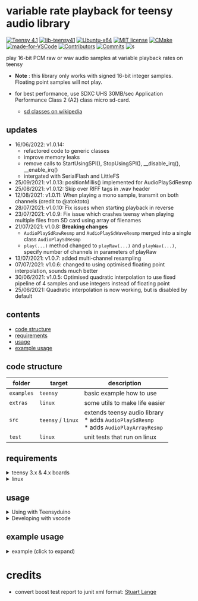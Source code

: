 # variable rate playback for teensy audio library
[![Teensy 4.1](https://img.shields.io/badge/project-4.1-brightgreen.svg?label=Teensy&colorA=555555&colorB=ff8aff&logo=)](https://www.pjrc.com/store/teensy41.html)
[![lib-teensy41](https://github.com/newdigate/teensy-variable-playback/actions/workflows/teensy41_lib.yml/badge.svg)](https://github.com/newdigate/teensy-variable-playback/actions/workflows/teensy41_lib.yml)
[![Ubuntu-x64](https://github.com/newdigate/teensy-variable-playback/workflows/Ubuntu-x64/badge.svg)](https://github.com/newdigate/teensy-variable-playback/actions)
[![MIT license](https://img.shields.io/badge/License-MIT-blue.svg)](LICENSE)
[![CMake](https://img.shields.io/badge/project-CMake-brightgreen.svg?label=built%20with&colorA=555555&colorB=8a8fff&logo=)](CMakelists.txt)
[![made-for-VSCode](https://img.shields.io/badge/Made%20for-VSCode-1f425f.svg)](https://code.visualstudio.com/)
[![Contributors](https://img.shields.io/github/contributors/newdigate/teensy-variable-playback)](https://github.com/newdigate/teensy-variable-playback/graphs/contributors) 
[![Commits](https://img.shields.io/github/commit-activity/m/newdigate/teensy-variable-playback)](https://github.com/newdigate/teensy-variable-playback/graphs/contributors)
![s](https://img.shields.io/badge/dynamic/json?color=%23e85b46&label=Patreon&query=data.attributes.patron_count&suffix=%20patrons&url=https%3A%2F%2Fwww.patreon.com%2Fapi%2Fcampaigns%2F4105381)

play 16-bit PCM raw or wav audio samples at variable playback rates on teensy
* **Note** : this library only works with signed 16-bit integer samples. Floating point samples will not play. 

* for best performance, use SDXC UHS 30MB/sec Application Performance Class 2 (A2) class micro sd-card. 
  * [sd classes on wikipedia](https://en.wikipedia.org/wiki/SD_card#cite_ref-93) 

## updates
* 16/06/2022: v1.0.14: 
  * refactored code to generic classes
  * improve memory leaks
  * remove calls to StartUsingSPI(), StopUsingSPI(), __disable_irq(), __enable_irq()
  * intergated with SerialFlash and LittleFS 
* 25/09/2021: v1.0.13: positionMillis() implemented for AudioPlaySdResmp
* 25/08/2021: v1.0.12: Skip over RIFF tags in .wav header
* 12/08/2021: v1.0.11: When playing a mono sample, transmit on both channels (credit to @atoktoto) 
* 28/07/2021: v1.0.10: Fix issues when starting playback in reverse
* 23/07/2021: v1.0.9: Fix issue which crashes teensy when playing multiple files from SD card using array of filenames
* 21/07/2021: v1.0.8: **Breaking changes** 
  * ```AudioPlaySdRawResmp``` and ```AudioPlaySdWaveResmp``` merged into a single class ```AudioPlaySdResmp```
  * ```play(...)``` method changed to ```playRaw(...)``` and ```playWav(...)```, specify number of channels in parameters of playRaw
* 13/07/2021: v1.0.7: added multi-channel resampling
* 07/07/2021: v1.0.6: changed to using optimised floating point interpolation, sounds much better
* 30/06/2021: v1.0.5: Optimised quadratic interpolation to use fixed pipeline of 4 samples and use integers instead of floating point
* 25/06/2021: Quadratic interpolation is now working, but is disabled by default

## contents
* [code structure](#code-structure)
* [requirements](#requirements)
* [usage](#usage)
* [example usage](#example-usage)

## code structure
| folder | target             | description                                                                                                            |
|--------|--------------------|------------------------------------------------------------------------------------------------------------------------|
| ```examples```    | ```teensy``` | basic example how to use  |
| ```extras```    | ```linux``` | some utils to make life easier  |
| ```src```    | ```teensy``` / ```linux``` | extends teensy audio library<br/> * adds ```AudioPlaySdResmp``` <br/> * adds ```AudioPlayArrayResmp```   |
| ```test```   | ```linux```          | unit tests that run on linux |

## requirements
<details>
  <summary>teensy 3.x & 4.x boards</summary>
 
  
<details>
  <summary>with Teensyduino</summary>  

```Teensyduino```[^](https://www.pjrc.com/teensy/teensyduino.html)
* This library is built on top of teensy audio library,  intended for use with Teensy 3.x and Teensy 4.x boards.
* Install using arduino/teensyduino library manager gui - search ```TeensyVariablePlayback```
  * ![install using arduino library manager](docs/InstallArduino.gif)
</details>
    
  
<details>
  <summary>without Teensyduino (for development)</summary>  

```cmake``` ```gcc-arm-none-eabi```[^](https://developer.arm.com/-/media/Files/downloads/gnu-rm/9-2019q4/RC2.1) ```teensy-cmake-macros```[^](https://github.com/newdigate/teensy-cmake-macros) ```cores```[^](https://github.com/PaulStoffregen/cores) ```Audio```[^](https://github.com/PaulStoffregen/Audio) ```SD```[^](https://github.com/PaulStoffregen/SD/tree/Juse_Use_SdFat) ```Wire```[^](https://github.com/PaulStoffregen/Wire) ```SPI```[^](https://github.com/PaulStoffregen/SPI) ```SerialFlash```[^](https://github.com/PaulStoffregen/SerialFlash) ```arm_math```[^](https://github.com/PaulStoffregen/arm_math) ```SDFat```[^](https://github.com/greiman/SdFat)
* using [teensy-cmake-macros](https://github.com/newdigate/teensy-cmake-macros), this library can be compiled for teensy 3 and 4 boards without needing Teensyduino. This is mainly used to build the library when a commit is pushed, to verify there are no compile errors. 
  
  
<details>
  <summary>dependencies (click to expand image) </summary>
  
![dependencies](docs/dependencies.png)
  
<details>
  <summary>graphvis (click to expand) </summary>
  
```dot
graph G {
  graph[rankdir="LR"]
  "teensy variable playback" -- "teensy-cmake-macros" -- "cmake" [label="dev"]
  "teensy-cmake-macros" -- "arm-none-eabi-gcc"  [label="dev"]
  "PaulStoffregen/Audio.git" -- "PaulStoffregen/cores.git"
  "teensy variable playback" -- "PaulStoffregen/Audio.git"
  "PaulStoffregen/Audio.git" -- "PaulStoffregen/SD.git@Juse_Use_SdFat"
  "PaulStoffregen/SD.git@Juse_Use_SdFat" -- "PaulStoffregen/SPI.git"
  "PaulStoffregen/SD.git@Juse_Use_SdFat" -- "greiman/SdFat.git"
  "PaulStoffregen/Audio.git" -- "PaulStoffregen/Wire.git"
  "PaulStoffregen/Audio.git" -- "PaulStoffregen/SerialFlash.git"
  "PaulStoffregen/Audio.git" -- "PaulStoffregen/arm_math.git"
}
```
</details>
  
</details>  
  
  
  
</details>
  
  

  
</details>

<details>
  <summary>linux</summary>
  You can run and test this code on your linux computer. You can write a teensy sketch, and with a few modifications, you can redirect the audio input and output to and from your soundcard. [Soundio](https://github.com/newdigate/teensy-audio-x86-stubs/tree/main/extras/soundio) bindings are optional, you can also run sketches and tests with no audio input or output.
  You will need to install the following libraries.
  
```cmake``` ```gcc or llvm``` ```teensy-x86-stubs```[^](https://github.com/newdigate/teensy-x86-stubs) ```teensy-audio-x86-stubs```[^](https://github.com/newdigate/teensy-audio-x86-stubs) ```teensy-x86-sd-stubs```[^](https://github.com/newdigate/teensy-x86-sd-stubs) ```boost-test``` 

  * install boost unit-test library: 
    * linux: ```sudo apt-get install -yq libboost-test-dev```
    * macos: ```brew install boost```

</details>  
  

## usage 
<details>
  <summary>Using with Teensyduino</summary>
  
* To install the library, use the library manager in Teensyduino (search for ```TeensyVariablePlayback```). Teensyduino should already have all the necessary dependencies pre-installed. 

* Have a look at the examples in the file menu to get started...
</details>

<details>
  <summary>Developing with vscode</summary>

  * [Visual Studio Code](https://code.visualstudio.com)
  
### clone repo
``` sh
> git clone https://github.com/newdigate/teensy-variable-playback.git
> cd teensy-variable-playback
```

## teensy build
You don't need to download or install Teensyduino or Arduino to build the library or examples. Just clone the cores library and any dependencies to a common folder, denoted by ```DEPSPATH``` (in this case ```/home/nic/teensy_libraries```). 
<details>
  <summary>clone dependencies (click to expand) </summary>
  
``` sh
 > cd /home/nic/teensy_libraries
 > git clone https://github.com/PaulStoffregen/cores.git
 > git clone https://github.com/PaulStoffregen/Audio.git
 > git clone -b Juse_Use_SdFat https://github.com/PaulStoffregen/SD.git 
 > git clone https://github.com/PaulStoffregen/Wire.git
 > git clone https://github.com/PaulStoffregen/SPI.git
 > git clone https://github.com/PaulStoffregen/SerialFlash.git
 > git clone https://github.com/PaulStoffregen/arm_math.git
 > git clone https://github.com/greiman/SdFat.git
```
  
</details>

<details>
  <summary>update COMPILERPATH and DEPSPATH in cmake/toolchains/teensy41.cmake</summary>
  
``` cmake
set(COMPILERPATH "/Applications/Arm/bin/")
set(DEPSPATH "/home/nic/teensy_libraries")
set(COREPATH "${DEPSPATH}/cores/teensy4/")
```

</details>

<details>
  <summary>build hex file</summary>

  * If you run the commands below from the root repository directory, it will build the teensy-variable-playback library and all the examples. 
  * If you run them from a sub-directory, it will build everything under the sub-directory. (You might need to adjust relative path in ```-DCMAKE_TOOLCHAIN_FILE:FILEPATH``` below)
``` sh
> cd /home/nic/teensy-variable-playback
> mkdir cmake-build-debug
> cd cmake-build-debug
> cmake -DCMAKE_BUILD_TYPE=Debug -DCMAKE_TOOLCHAIN_FILE:FILEPATH="../cmake/toolchains/teensy41.cmake" ..
> make
```

</details>

## linux build
### build tests on linux
``` sh
> ./build-linux.sh
```

### build tests on win
``` sh
> mkdir cmake-build-debug
> cd cmake-build-debug
> cmake -DCMAKE_BUILD_TYPE=Debug -DCMAKE_TOOLCHAIN_FILE:FILEPATH="../cmake/toolchains/linux.cmake" ..
> make
```

### run tests
``` sh
> cmake-build-debug/test/test_suite1
```

## visual studio code
  * download vs code
    * required extensions
      * ms-vscode.cpptools
    * optional extensions
      * ms-vscode.cmake-tools
      * hbenl.vscode-test-explorer
      * ms-vscode.test-adapter-converter
      * nicnewdigate.boost-test-adapter-debug
  * open root folder of repository in visual studio code
  * open terminal in visual studio code build, build as above
  * (add breakpoint)
  * launch

</details>

## example usage

<details>
  <summary>example (click to expand) </summary>
  
```c++
#include <Arduino.h>
#include <Audio.h>
#include <TeensyVariablePlayback.h>

// GUItool: begin automatically generated code
AudioPlayArrayResmp      rraw_a1;        //xy=321,513
AudioOutputI2S           i2s1;           //xy=675,518
AudioConnection          patchCord1(rraw_a1, 0, i2s1, 0);
AudioConnection          patchCord2(rraw_a1, 0, i2s1, 1);
AudioControlSGTL5000     sgtl5000_1;     //xy=521,588
// GUItool: end automatically generated code

unsigned char kick_raw[] = {
  // ... little-endian 16-bit mono 44100 raw data, generated using linux cmd 'xxd -i kick.raw', raw file saved in Audacity
  0x99, 0x02, 0xd7, 0x02, 0xfa, 0x02, 0x5f, 0x03, 0xc1, 0x03, 0x2a, 0x04,
  0xad, 0x04, 0xa5, 0x05, 0x76, 0x06, 0x2f, 0x07, 0x9e, 0x07, 0xe2, 0x07,
  0x43, 0x08, 0x92, 0x08, 0xb2, 0x08, 0xe8, 0x08, 0x16, 0x09, 0xda, 0x08,
  // ... continued ... 
};
unsigned int kick_raw_len = 6350; // length in bytes == numsamples * 2

void setup() {
    AudioMemory(20);
    sgtl5000_1.enable();
    sgtl5000_1.volume(0.5f, 0.5f);
    rraw_a1.setPlaybackRate(0.5);
    rraw_a1.enableInterpolation(true);  
}

void loop() {
    if (!rraw_a1.isPlaying()) {
        delay(1000);
        rraw_a1.playRaw((int16_t *)kick_raw, kick_raw_len/2, 1);  //note: we give number of samples - NOT number of bytes!!!! 1 is for mono (2 for stereo, etc)
    }
}
```
  
</details>  

# credits
* convert boost test report to junit xml format: [Stuart Lange](https://stackoverflow.com/a/2975928/4634140)
